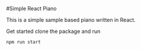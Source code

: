 #Simple React Piano

This is a simple sample based piano written in React. 

Get started clone the package and run 

```
npm run start
```